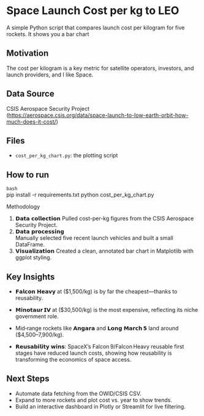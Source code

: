 # Space Launch Cost per kg to LEO

A simple Python script that compares launch cost per kilogram for five rockets.
It shows you a bar chart 

## Motivation
The cost per kilogram is a key metric for satellite operators, investors, and launch providers, and I like Space.

## Data Source
CSIS Aerospace Security Project  
(https://aerospace.csis.org/data/space-launch-to-low-earth-orbit-how-much-does-it-cost/)

## Files
- `cost_per_kg_chart.py`: the plotting script

## How to run
```bash```      
pip install -r requirements.txt
python cost_per_kg_chart.py

Methodology

1. 𝗗𝗮𝘁𝗮 𝗰𝗼𝗹𝗹𝗲𝗰𝘁𝗶𝗼𝗻
   Pulled cost-per-kg figures from the CSIS Aerospace Security Project.  
2. 𝗗𝗮𝘁𝗮 𝗽𝗿𝗼𝗰𝗲𝘀𝘀𝗶𝗻𝗴  
   Manually selected five recent launch vehicles and built a small DataFrame.  
3. 𝗩𝗶𝘀𝘂𝗮𝗹𝗶𝘇𝗮𝘁𝗶𝗼𝗻
  Created a clean, annotated bar chart in Matplotlib with ggplot styling. 

## Key Insights 
- 𝗙𝗮𝗹𝗰𝗼𝗻 𝗛𝗲𝗮𝘃𝘆 at ($1,500/kg) is by far the cheapest—thanks to reusability. 
- 𝗠𝗶𝗻𝗼𝘁𝗮𝘂𝗿 𝗜𝗩 at ($30,500/kg) is the most expensive, reflecting its niche government role. 
- Mid‑range rockets like 𝗔𝗻𝗴𝗮𝗿𝗮 and 𝗟𝗼𝗻𝗴 𝗠𝗮𝗿𝗰𝗵 𝟱 land around ($4,500–7,900/kg). 

- 𝗥𝗲𝘂𝘀𝗮𝗯𝗶𝗹𝗶𝘁𝘆 𝘄𝗶𝗻𝘀: SpaceX’s Falcon 9/Falcon Heavy reusable first stages have reduced launch costs, showing how reusability is transforming the economics of space access.

 ## Next Steps
- Automate data fetching from the OWID/CSIS CSV. 
- Expand to more rockets and plot cost vs. year to show trends. 
- Build an interactive dashboard in Plotly or Streamlit for live filtering.
